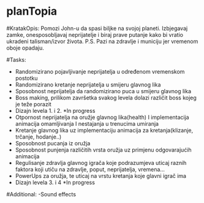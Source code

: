# planTopia

#KratakOpis:
Pomozi John-u da spasi biljke na svojoj planeti. Izbjegavaj zamke, onesposobljavaj neprijatelje i biraj prave putanje kako bi vratio ukradeni talisman/izvor života. P.S. Pazi na zdravlje i municiju jer vremenom oboje opadaju.

#Tasks:
-	Randomizirano pojavljivanje neprijatelja u određenom vremenskom postotku
-	Randomizirano kretanje neprijatelja u smijeru glavnog lika
-	Sposobnost neprijatelja da randomizirano puca u smijeru glavnog lika
-	Boss making, prilikom završetka svakog levela dolazi različit boss kojeg je teže porazit
-	Dizajn levela 1. i 2. *In progress
-	Otpornost neprijatelja na oružje glavnog lika(health) I implementacija animacija omamljivanja I nestajanja u trenucima umiranja
-	Kretanje glavnog lika uz implementaciju animacija za kretanja(klizanje, trčanje, hodanje..)
-	Sposobnost pucanja iz oružja 
-	Sposobnost punjenja različitih vrsta oružja uz primjenu odgovarajućih animacija
-	Regulisanje zdravlja glavnog igrača koje podrazumjeva uticaj raznih faktora koji utiču na zdravlje, poput, neprijatelja, vremena…
-	PowerUps za oružja, te uticaj na vrstu kretanja  koje glavni igrač ima
-	Dizajn levela 3. i 4 *In progress

#Additional:
-Sound effects
